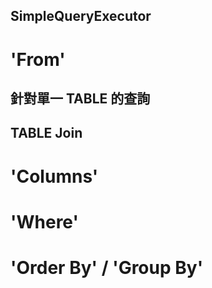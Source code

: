 ## SimpleQueryExecutor


# 'From'

## 針對單一 TABLE 的查詢

## TABLE Join



# 'Columns'




# 'Where'



# 'Order By' / 'Group By' 